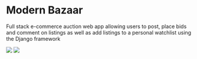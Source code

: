 <h1> Modern Bazaar </h1>

Full stack e-commerce auction web app allowing users to post, place bids and comment on listings as well as add listings to a personal watchlist using the Django framework

<img src="https://img.shields.io/badge/-Python-blue" />  <img src="https://img.shields.io/badge/-Django-green" />
